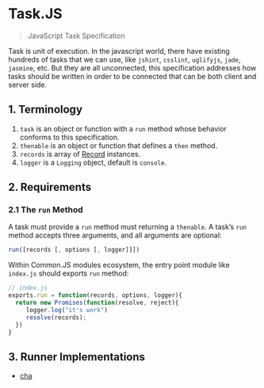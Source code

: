Task.JS
====

> JavaScript Task Specification

Task is unit of execution. In the javascript world, there have existing hundreds of tasks that we can use, 
like `jshint`, `csslint`, `uglifyjs`, `jade`, `jasmine`, etc. But they are all unconnected, this specification addresses how tasks should be written in order to be connected that can be both client and server side.

## 1. Terminology

1. `task` is an object or function with a `run` method whose behavior conforms to this specification.
2. `thenable` is an object or function that defines a `then` method.
3. `records` is array of [Record](https://github.com/node-task/record) instances.
4. `logger` is a `Logging` object, default is `console`.

## 2. Requirements

### 2.1 The `run` Method
A task must provide a `run` method must returning a `thenable`. A task’s `run` method accepts three arguments, and all arguments are optional:

```js
run([records [, options [, logger]]])
```

Within Common.JS modules ecosystem, the entry point module like `index.js` should exports `run` method:

```js
// index.js
exports.run = function(records, options, logger){
  return new Promises(function(resolve, reject){
     logger.log("it's work")
     resolve(records);
  })
}
```

## 3. Runner Implementations
* [cha](https://github.com/chajs/cha)

